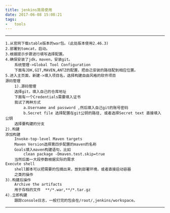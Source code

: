 ```yaml
---
title: jenkins简易使用
date: 2017-06-08 15:08:21
tags:
-   tools
---
```


---
    1.从官网下载stable版本的war包。(此处版本使用2.46.3)
    2.部署到tomcat，启动。
    3.根据提示步骤进行填写选择配置。
    4.确保安装了jdk，maven，安装git。
        系统管理->Global Tool Configuration
        下面有JDK,GIT,MAVEN,ANTZ的配置，把自己安装的路径配到相应位置。
    5.进入主页面，新建->填入项目名，选择构建自由风格的软件项目
    源码管理
        1).源码管理
        选择git，填入自己的仓库地址
        下面有一个Credentials需要填入证书
        我试了两种方式
            a.Username and password ,然后填入自己git的账号密码
            b.Secret file 选择配置在git公钥的路径, 或者选择Secret text 直接填入公钥
        选择要构建的分支
    2).构建
    添加构建
        Invoke-top-level Maven targets
        Maven Version选择第四步配置的maven的名称
        Goals填入maven构建语句，比如
            clean package -Dmaven.test.skip=true
        当然后面一大段参数根据实际的需求
    Execute shell
        shell脚本可以把需要的包摘出来，放到部署环境，或者直接启动容器
        之类的操作
    3).构建后操作
        Archive the artifacts
        用于存档的文件  **/*.war,**/*.tar.gz
    4).立即构建
        跟踪console日志，一般打完的包会在/root/,jenkins/workspace。
---